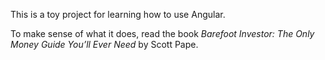 This is a toy project for learning how to use Angular.

To make sense of what it does, read the book *Barefoot Investor: The Only Money Guide You’ll Ever Need* by Scott Pape.
